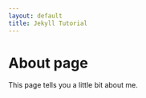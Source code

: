 ```yaml
---
layout: default
title: Jekyll Tutorial
---
```

# About page

This page tells you a little bit about me.